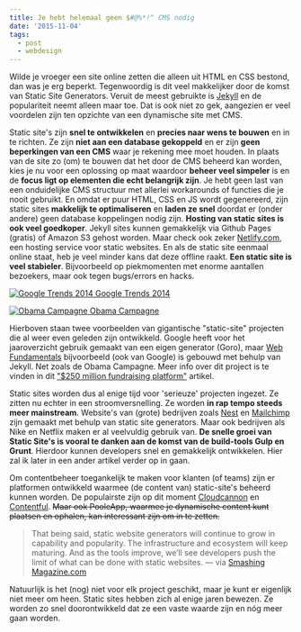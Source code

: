 ```yaml
---
title: Je hebt helemaal geen $#@%*!^ CMS nodig
date: '2015-11-04'
tags:
  - post
  - webdesign
---
```


Wilde je vroeger een site online zetten die alleen uit HTML en CSS bestond, dan was je erg beperkt. Tegenwoordig is dit veel makkelijker door de komst van Static Site Generators. Veruit de meest gebruikte is [Jekyll](http://jekyllrb.com/) en de populariteit neemt alleen maar toe. Dat is ook niet zo gek, aangezien er veel voordelen zijn ten opzichte van een dynamische site met CMS.

​Static site's zijn **snel te ontwikkelen** en **precies naar wens te bouwen** en in te richten. Ze zijn **niet aan een database gekoppeld** en er zijn **geen beperkingen van een CMS** waar je rekening mee moet houden. In plaats van de site zo (om) te bouwen dat het door de CMS beheerd kan worden, kies je nu voor een oplossing op maat waardoor **beheer veel simpeler** is en de **focus ligt op elementen die echt belangrijk zijn**. Je hebt geen last van een onduidelijke CMS structuur met allerlei workarounds of functies die je nooit gebruikt. En omdat er puur HTML, CSS en JS wordt gegenereerd, zijn static sites **makkelijk te optimaliseren** en **laden ze snel** doordat er (onder andere) geen database koppelingen nodig zijn. **Hosting van static sites is ook veel goedkoper**. Jekyll sites kunnen gemakkelijk via Github Pages (gratis) of Amazon S3 gehost worden. Maar check ook zeker [Netlify.com](http://netlify.com), een hosting service voor static websites. En als de static site eenmaal online staat, heb je veel minder kans dat deze offline raakt. **Een static site is veel stabieler**. Bijvoorbeeld op piekmomenten met enorme aantallen bezoekers, maar ook tegen bugs/errors en hacks.

  [![Google Trends 2014](/static/images/uploads/google-trends-2014.jpg) Google Trends 2014](https://www.google.nl/trends/2014/)

  [![Obama Campagne](/static/images/uploads/obama-campagne.jpg) Obama Campagne](http://contribute.barackobama.com)

Hierboven staan twee voorbeelden van gigantische "static-site" projecten die al weer even geleden zijn ontwikkeld. Google heeft voor het jaaroverzicht gebruik gemaakt van een eigen generator (Goro), maar [Web Fundamentals](https://developers.google.com/web/fundamentals/) bijvoorbeeld (ook van Google) is gebouwd met behulp van Jekyll. Net zoals de Obama Campagne. Meer info over dit project is te vinden in dit ["$250 million fundraising platform"](http://kylerush.net/blog/meet-the-obama-campaigns-250-million-fundraising-platform/) artikel.

Static sites worden dus al enige tijd voor 'serieuze' projecten ingezet. Ze zitten nu echter in een stroomversnelling. Ze worden **in rap tempo steeds meer mainstream**. Website's van (grote) bedrijven zoals [Nest](https://nest.com/) en [Mailchimp](http://mailchimp.com/) zijn gemaakt met behulp van static site generators. Maar ook bedrijven als Nike en Netflix maken er al veelvuldig gebruik van. **De snelle groei van Static Site's is vooral te danken aan de komst van de build-tools Gulp en Grunt**. Hierdoor kunnen developers snel en gemakkelijk ontwikkelen. Hier zal ik later in een ander artikel verder op in gaan.

Om contentbeheer toegankelijk te maken voor klanten (of teams) zijn er platformen ontwikkeld waarmee (de content van) static-site's beheerd kunnen worden. De populairste zijn op dit moment [Cloudcannon](http://cloudcannon.com/) en [Contentful](https://www.contentful.com/). ~~Maar ook PooleApp, waarmee je dynamische content kunt plaatsen en ophalen, kan interessant zijn om in te zetten.~~

 > That being said, static website generators will continue to grow in capability and popularity. The infrastructure and ecosystem will keep maturing. And as the tools improve, we’ll see developers push the limit of what can be done with static websites.
 > &mdash; via [Smashing Magazine.com](http://www.smashingmagazine.com/2015/11/modern-static-website-generators-next-big-thing/)

Natuurlijk is het (nog) niet voor elk project geschikt, maar je kunt er eigenlijk niet meer om heen. Static sites hebben zich al enige jaren bewezen. Ze worden zo snel doorontwikkeld dat ze een vaste waarde zijn en nóg meer gaan worden.
